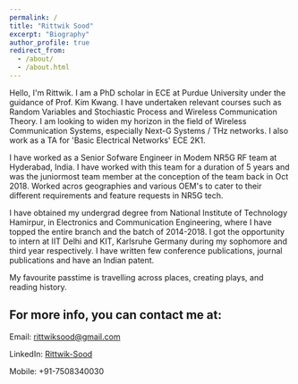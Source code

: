```yaml
---
permalink: /
title: "Rittwik Sood"
excerpt: "Biography"
author_profile: true
redirect_from: 
  - /about/
  - /about.html
---
```


Hello, I'm Rittwik. I am a PhD scholar in ECE at Purdue University under the guidance of Prof. Kim Kwang. I have undertaken relevant courses such as Random Variables and Stochiastic Process and Wireless Communication Theory. I am looking to widen my horizon in the field of Wireless Communication Systems, especially Next-G Systems / THz networks. I also work as a TA for 'Basic Electrical Networks' ECE 2K1.

I have worked as a Senior Sofware Engineer in Modem NR5G RF team at Hyderabad, India. I have worked with this team for a duration of 5 years and was the juniormost team member at the conception of the team back in Oct 2018. Worked acros geographies and various OEM's to cater to their different requirements and feature requests in NR5G tech.

I have obtained my undergrad degree from National Institute of Technology Hamirpur, in Electronics and Communication Engineering, where I have topped the entire branch and the batch of 2014-2018. I got the opportunity to intern at IIT Delhi and KIT, Karlsruhe Germany during my sophomore and third year respectively. I have written few conference publications, journal publications and have an Indian patent.

My favourite passtime is travelling across places, creating plays, and reading history.

For more info, you can contact me at:
-
Email: rittwiksood@gmail.com

LinkedIn: [Rittwik-Sood](https://www.linkedin.com/in/rittwik-sood/)

Mobile: +91-7508340030

